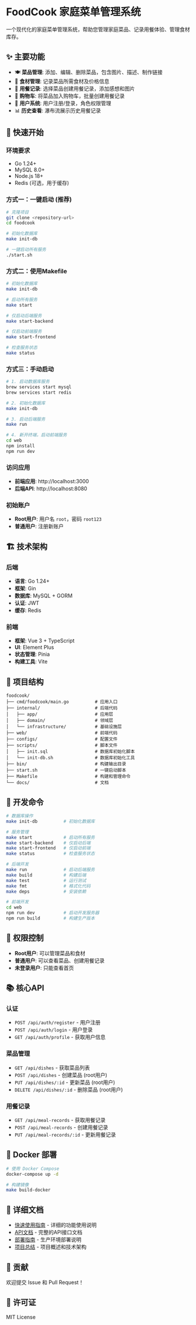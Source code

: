 # FoodCook 家庭菜单管理系统

一个现代化的家庭菜单管理系统，帮助您管理家庭菜品、记录用餐体验、管理食材库存。

## ✨ 主要功能

- 🍽️ **菜品管理**: 添加、编辑、删除菜品，包含图片、描述、制作链接
- 🥬 **食材管理**: 记录菜品所需食材及价格信息
- 📝 **用餐记录**: 选择菜品创建用餐记录，添加感想和图片
- 🛒 **购物车**: 将菜品加入购物车，批量创建用餐记录
- 👤 **用户系统**: 用户注册/登录，角色权限管理
- 📊 **历史查看**: 瀑布流展示历史用餐记录

## 🚀 快速开始

### 环境要求
- Go 1.24+
- MySQL 8.0+
- Node.js 18+
- Redis (可选，用于缓存)

### 方式一：一键启动 (推荐)

```bash
# 克隆项目
git clone <repository-url>
cd foodcook

# 初始化数据库
make init-db

# 一键启动所有服务
./start.sh
```

### 方式二：使用Makefile

```bash
# 初始化数据库
make init-db

# 启动所有服务
make start

# 仅启动后端服务
make start-backend

# 仅启动前端服务
make start-frontend

# 检查服务状态
make status
```

### 方式三：手动启动

```bash
# 1. 启动数据库服务
brew services start mysql
brew services start redis

# 2. 初始化数据库
make init-db

# 3. 启动后端服务
make run

# 4. 新开终端，启动前端服务
cd web
npm install
npm run dev
```

### 访问应用
- **前端应用**: http://localhost:3000
- **后端API**: http://localhost:8080

### 初始账户
- **Root用户**: 用户名 `root`，密码 `root123`
- **普通用户**: 注册新账户

## 🏗️ 技术架构

### 后端
- **语言**: Go 1.24+
- **框架**: Gin
- **数据库**: MySQL + GORM
- **认证**: JWT
- **缓存**: Redis

### 前端
- **框架**: Vue 3 + TypeScript
- **UI**: Element Plus
- **状态管理**: Pinia
- **构建工具**: Vite

## 📁 项目结构

```
foodcook/
├── cmd/foodcook/main.go          # 应用入口
├── internal/                     # 后端代码
│   ├── app/                      # 应用层
│   ├── domain/                   # 领域层
│   └── infrastructure/           # 基础设施层
├── web/                          # 前端代码
├── configs/                      # 配置文件
├── scripts/                      # 脚本文件
│   ├── init.sql                  # 数据库初始化脚本
│   └── init-db.sh                # 数据库初始化工具
├── bin/                          # 构建输出目录
├── start.sh                      # 一键启动脚本
├── Makefile                      # 构建和管理命令
└── docs/                         # 文档
```

## 🔧 开发命令

```bash
# 数据库操作
make init-db          # 初始化数据库

# 服务管理
make start            # 启动所有服务
make start-backend    # 仅启动后端
make start-frontend   # 仅启动前端
make status           # 检查服务状态

# 后端开发
make run              # 启动后端服务
make build            # 构建后端
make test             # 运行测试
make fmt              # 格式化代码
make deps             # 安装依赖

# 前端开发
cd web
npm run dev           # 启动开发服务器
npm run build         # 构建生产版本
```

## 🔐 权限控制

- **Root用户**: 可以管理菜品和食材
- **普通用户**: 可以查看菜品、创建用餐记录
- **未登录用户**: 只能查看首页

## 📚 核心API

### 认证
- `POST /api/auth/register` - 用户注册
- `POST /api/auth/login` - 用户登录
- `GET /api/auth/profile` - 获取用户信息

### 菜品管理
- `GET /api/dishes` - 获取菜品列表
- `POST /api/dishes` - 创建菜品 (root用户)
- `PUT /api/dishes/:id` - 更新菜品 (root用户)
- `DELETE /api/dishes/:id` - 删除菜品 (root用户)

### 用餐记录
- `GET /api/meal-records` - 获取用餐记录
- `POST /api/meal-records` - 创建用餐记录
- `PUT /api/meal-records/:id` - 更新用餐记录

## 🐳 Docker 部署

```bash
# 使用 Docker Compose
docker-compose up -d

# 构建镜像
make build-docker
```

## 📖 详细文档

- [快速使用指南](QUICK_GUIDE.md) - 详细的功能使用说明
- [API文档](docs/API.md) - 完整的API接口文档
- [部署指南](docs/DEPLOYMENT.md) - 生产环境部署说明
- [项目总结](PROJECT_SUMMARY.md) - 项目概述和技术架构

## 🤝 贡献

欢迎提交 Issue 和 Pull Request！

## 📄 许可证

MIT License